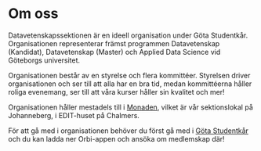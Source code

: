 # Om oss
Datavetenskapssektionen är en ideell organisation under Göta Studentkår.
Organisationen representerar främst programmen Datavetenskap (Kandidat), Datavetenskap (Master) och Applied Data Science vid Göteborgs universitet.

Organisationen består av en styrelse och flera kommittéer.
Styrelsen driver organisationen och ser till att alla har en bra tid, medan kommittéerna håller roliga evenemang,
ser till att våra kurser håller sin kvalitet och mer!

Organisationen håller mestadels till i [Monaden](https://goo.gl/maps/vp7kAQRcWrZWo2Xc9),
vilket är vår sektionslokal på Johanneberg, i EDIT-huset på Chalmers.

För att gå med i organisationen behöver du först gå med i [Göta Studentkår](https://gotastudentkar.se/sv/medlemsformaner)
och du kan ladda ner Orbi-appen och ansöka om medlemskap där!